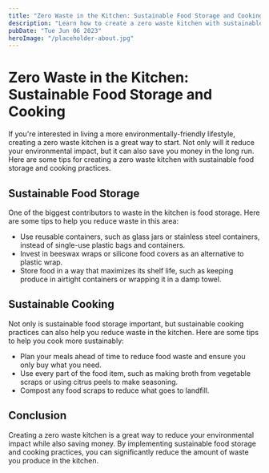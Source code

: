 ```yaml
---
title: "Zero Waste in the Kitchen: Sustainable Food Storage and Cooking"
description: "Learn how to create a zero waste kitchen with sustainable food storage and cooking tips that will help you reduce your environmental impact while saving money."
pubDate: "Tue Jun 06 2023"
heroImage: "/placeholder-about.jpg"
---
```


# Zero Waste in the Kitchen: Sustainable Food Storage and Cooking

If you&#39;re interested in living a more environmentally-friendly lifestyle, creating a zero waste kitchen is a great way to start. Not only will it reduce your environmental impact, but it can also save you money in the long run. Here are some tips for creating a zero waste kitchen with sustainable food storage and cooking practices.

## Sustainable Food Storage

One of the biggest contributors to waste in the kitchen is food storage. Here are some tips to help you reduce waste in this area:

- Use reusable containers, such as glass jars or stainless steel containers, instead of single-use plastic bags and containers.
- Invest in beeswax wraps or silicone food covers as an alternative to plastic wrap.
- Store food in a way that maximizes its shelf life, such as keeping produce in airtight containers or wrapping it in a damp towel.

## Sustainable Cooking

Not only is sustainable food storage important, but sustainable cooking practices can also help you reduce waste in the kitchen. Here are some tips to help you cook more sustainably:

- Plan your meals ahead of time to reduce food waste and ensure you only buy what you need.
- Use every part of the food item, such as making broth from vegetable scraps or using citrus peels to make seasoning.
- Compost any food scraps to reduce what goes to landfill.

## Conclusion

Creating a zero waste kitchen is a great way to reduce your environmental impact while also saving money. By implementing sustainable food storage and cooking practices, you can significantly reduce the amount of waste you produce in the kitchen.